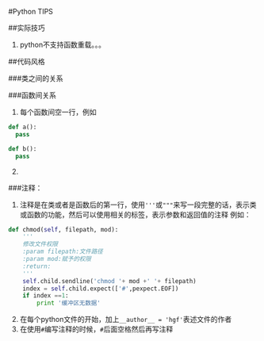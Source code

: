 #Python TIPS

##实际技巧
1.  python不支持函数重载。。。

##代码风格

###类之间的关系

###函数间关系
1.  每个函数间空一行，例如

  ```python
  def a():
    pass

  def b():
    pass
  ```

2.  

###注释：
1.  注释是在类或者是函数后的第一行，使用`'''`或`"""`来写一段完整的话，表示类或函数的功能，然后可以使用相关的标签，表示参数和返回值的注释
例如：
```python
def chmod(self, filepath, mod):
    '''
    修改文件权限
    :param filepath:文件路径
    :param mod:赋予的权限
    :return:
    '''
    self.child.sendline('chmod '+ mod +' '+ filepath)
    index = self.child.expect(['#',pexpect.EOF])
    if index ==1:
        print '缓冲区无数据'
```
2.  在每个python文件的开始，加上`__author__ = 'hgf'`表述文件的作者
3.  在使用`#`编写注释的时候，`#`后面空格然后再写注释
